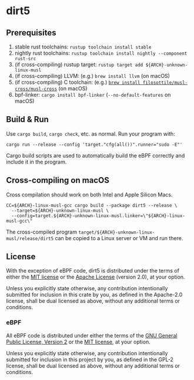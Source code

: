 # dirt5

## Prerequisites

1. stable rust toolchains: `rustup toolchain install stable`
1. nightly rust toolchains: `rustup toolchain install nightly --component rust-src`
1. (if cross-compiling) rustup target: `rustup target add ${ARCH}-unknown-linux-musl`
1. (if cross-compiling) LLVM: (e.g.) `brew install llvm` (on macOS)
1. (if cross-compiling) C toolchain: (e.g.) [`brew install filosottile/musl-cross/musl-cross`](https://github.com/FiloSottile/homebrew-musl-cross) (on macOS)
1. bpf-linker: `cargo install bpf-linker` (`--no-default-features` on macOS)

## Build & Run

Use `cargo build`, `cargo check`, etc. as normal. Run your program with:

```shell
cargo run --release --config 'target."cfg(all())".runner="sudo -E"'
```

Cargo build scripts are used to automatically build the eBPF correctly and include it in the
program.

## Cross-compiling on macOS

Cross compilation should work on both Intel and Apple Silicon Macs.

```shell
CC=${ARCH}-linux-musl-gcc cargo build --package dirt5 --release \
  --target=${ARCH}-unknown-linux-musl \
  --config=target.${ARCH}-unknown-linux-musl.linker=\"${ARCH}-linux-musl-gcc\"
```
The cross-compiled program `target/${ARCH}-unknown-linux-musl/release/dirt5` can be
copied to a Linux server or VM and run there.

## License

With the exception of eBPF code, dirt5 is distributed under the terms
of either the [MIT license] or the [Apache License] (version 2.0), at your
option.

Unless you explicitly state otherwise, any contribution intentionally submitted
for inclusion in this crate by you, as defined in the Apache-2.0 license, shall
be dual licensed as above, without any additional terms or conditions.

### eBPF

All eBPF code is distributed under either the terms of the
[GNU General Public License, Version 2] or the [MIT license], at your
option.

Unless you explicitly state otherwise, any contribution intentionally submitted
for inclusion in this project by you, as defined in the GPL-2 license, shall be
dual licensed as above, without any additional terms or conditions.

[Apache license]: LICENSE-APACHE
[MIT license]: LICENSE-MIT
[GNU General Public License, Version 2]: LICENSE-GPL2

